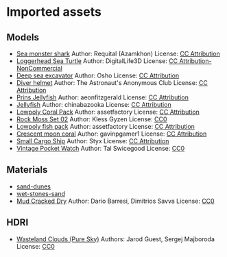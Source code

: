 # Imported assets

## Models
- [Sea monster shark](https://sketchfab.com/3d-models/sea-monster-shark-concept-1bac24918bc5411286a29d2560d4f073)
  Author: Requital (Azamkhon)
  License: [CC Attribution](http://creativecommons.org/licenses/by/4.0/)
- [Loggerhead Sea Turtle](https://sketchfab.com/3d-models/model-47a-loggerhead-sea-turtle-c438e81e796d41d9a6ae4cc147ef8d4f)
  Author: DigitalLife3D
  License: [CC Attribution-NonCommercial](http://creativecommons.org/licenses/by-nc/4.0/)
- [Deep sea excavator](https://sketchfab.com/3d-models/deep-sea-excavator-20f2991d6a9c4ae4a18c6a9d920a89c0)
  Author: Osho
  License: [CC Attribution](http://creativecommons.org/licenses/by/4.0/)
- [Diver helmet](https://sketchfab.com/3d-models/diver-helmet-54396e292300481facd9be72d401de5d)
  Author: The Astronaut's Anonymous Club
  License: [CC Attribution](http://creativecommons.org/licenses/by/4.0/)
- [Prins Jellyfish](https://sketchfab.com/3d-models/prins-jellyfish-3cfe9d4021b14a5fad8372bcb490956b)
  Author: aeonfitzgerald
  License: [CC Attribution](http://creativecommons.org/licenses/by/4.0/)
- [Jellyfish](https://sketchfab.com/3d-models/jellyfish-d93ac9460e8946ce9b33048e4954b0dd)
  Author: chinabazooka
  License: [CC Attribution](http://creativecommons.org/licenses/by/4.0/)
- [Lowpoly Coral Pack](https://sketchfab.com/3d-models/lowpoly-coral-pack-29d5be0e220f48818346cabfa065e887)
  Author: assetfactory
  License: [CC Attribution](http://creativecommons.org/licenses/by/4.0/)
- [Rock Moss Set 02](https://polyhaven.com/a/rock_moss_set_02)
  Author: Kless Gyzen
  License: [CC0](https://creativecommons.org/publicdomain/zero/1.0/)
- [Lowpoly fish pack](https://sketchfab.com/3d-models/lowpoly-fish-pack-812a52c7f7cc4e10b69c5c5f9e4269f2)
  Author: assetfactory
  License: [CC Attribution](http://creativecommons.org/licenses/by/4.0/)
- [Crescent moon coral](https://sketchfab.com/3d-models/crescent-moon-coral-28552e20d360473db6e9bdcc88dad20d)
  Author: gavinpgamer1
  License: [CC Attribution](http://creativecommons.org/licenses/by/4.0/)
- [Small Cargo Ship](https://sketchfab.com/3d-models/small-cargo-ship-6362d3e9b11e4396aaafa854c3aa6f06)
  Author: Styx
  License: [CC Attribution](http://creativecommons.org/licenses/by/4.0/)
- [Vintage Pocket Watch](https://polyhaven.com/a/vintage_pocket_watch)
  Author: Tal Swicegood
  License: [CC0](http://creativecommons.org/publicdomain/zero/1.0/)

## Materials
- [sand-dunes](https://freepbr.com/materials/sand-dunes/)
- [wet-stones-sand](https://freepbr.com/materials/wet-stones-sand/)
- [Mud Cracked Dry](https://polyhaven.com/a/mud_cracked_dry_03)
  Author: Dario Barresi, Dimitrios Savva
  License: [CC0](http://creativecommons.org/publicdomain/zero/1.0/)


## HDRI
- [Wasteland Clouds (Pure Sky)](https://polyhaven.com/a/wasteland_clouds_puresky)
  Authors: Jarod Guest, Sergej Majboroda
  License: [CC0](https://creativecommons.org/publicdomain/zero/1.0/)

